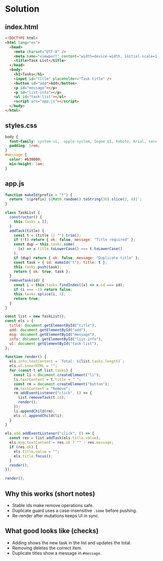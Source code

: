 # Solution

## index.html

```html
<!DOCTYPE html>
<html lang="en">
  <head>
    <meta charset="UTF-8" />
    <meta name="viewport" content="width=device-width, initial-scale=1.0" />
    <title>Task List</title>
  </head>
  <body>
    <h1>Tasks</h1>
    <input id="title" placeholder="Task title" />
    <button id="add">Add</button>
    <p id="message"></p>
    <p id="list-info"></p>
    <ul id="task-list"></ul>
    <script src="app.js"></script>
  </body>
</html>
```

## styles.css

```css
body {
  font-family: system-ui, -apple-system, Segoe UI, Roboto, Arial, sans-serif;
  padding: 1rem;
}
#message {
  color: #b30000;
  min-height: 1em;
}
```

## app.js

```js
function makeId(prefix = "t") {
  return `${prefix}_${Math.random().toString(36).slice(2, 6)}`;
}

class TaskList {
  constructor() {
    this.tasks = [];
  }
  addTask(title) {
    const t = (title || "").trim();
    if (!t) return { ok: false, message: "Title required" };
    const dup = this.tasks.some(
      (x) => x.title.toLowerCase() === t.toLowerCase()
    );
    if (dup) return { ok: false, message: "Duplicate title" };
    const task = { id: makeId("t"), title: t };
    this.tasks.push(task);
    return { ok: true, task };
  }
  removeTask(id) {
    const i = this.tasks.findIndex((x) => x.id === id);
    if (i === -1) return false;
    this.tasks.splice(i, 1);
    return true;
  }
}

const list = new TaskList();
const els = {
  title: document.getElementById("title"),
  add: document.getElementById("add"),
  msg: document.getElementById("message"),
  info: document.getElementById("list-info"),
  ul: document.getElementById("task-list"),
};

function render() {
  els.info.textContent = `Total: ${list.tasks.length}`;
  els.ul.innerHTML = "";
  for (const t of list.tasks) {
    const li = document.createElement("li");
    li.textContent = t.title + " ";
    const rm = document.createElement("button");
    rm.textContent = "Remove";
    rm.addEventListener("click", () => {
      list.removeTask(t.id);
      render();
    });
    li.appendChild(rm);
    els.ul.appendChild(li);
  }
}

els.add.addEventListener("click", () => {
  const res = list.addTask(els.title.value);
  els.msg.textContent = res.ok ? "" : res.message;
  if (res.ok) {
    els.title.value = "";
    els.title.focus();
  }
  render();
});

render();
```

## Why this works (short notes)

- Stable ids make remove operations safe.
- Duplicate guard uses a case-insensitive `.some` before pushing.
- Re-render after mutations keeps UI in sync.

## What good looks like (checks)

- Adding shows the new task in the list and updates the total.
- Removing deletes the correct item.
- Duplicate titles show a message in `#message`.
